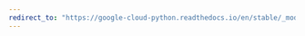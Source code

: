 ```yaml
---
redirect_to: "https://google-cloud-python.readthedocs.io/en/stable/_modules/google/cloud/translate_v2/client.html"
---
```

